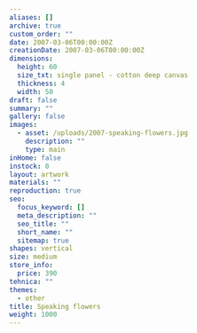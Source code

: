 ```yaml
---
aliases: []
archive: true
custom_order: ""
date: 2007-03-06T00:00:00Z
creationDate: 2007-03-06T00:00:00Z
dimensions:
  height: 60
  size_txt: single panel - cotton deep canvas
  thickness: 4
  width: 50
draft: false
summary: ""
gallery: false
images:
  - asset: /uploads/2007-speaking-flowers.jpg
    description: ""
    type: main
inHome: false
instock: 0
layout: artwork
materials: ""
reproduction: true
seo:
  focus_keyword: []
  meta_description: ""
  seo_title: ""
  short_name: ""
  sitemap: true
shapes: vertical
size: medium
store_info:
  price: 390
tehnica: ""
themes:
  - other
title: Speaking flowers
weight: 1000
---
```

